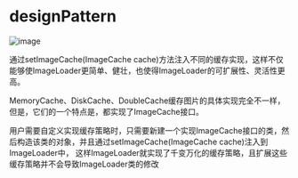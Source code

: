 # designPattern

![image](https://github.com/qqhahaboy/designPattern/raw/master/imageloader/images/uml.png)

通过setImageCache(ImageCache cache)方法注入不同的缓存实现，这样不仅能够使ImageLoader更简单、健壮，也使得ImageLoader的可扩展性、灵活性更高。

MemoryCache、DiskCache、DoubleCache缓存图片的具体实现完全不一样，但是，它们的一个特点是，都实现了ImageCache接口。

用户需要自定义实现缓存策略时，只需要新建一个实现ImageCache接口的类，然后构造该类的对象，并且通过setImageCache(ImageCache cache)注入到ImageLoader中，
这样ImageLoader就实现了千变万化的缓存策略，且扩展这些缓存策略并不会导致ImageLoader类的修改




